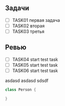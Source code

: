 ## Задачи

- [ ] TASK01 первая задача
- [ ] TASK02 вторая
- [ ] TASK03 третья

## Ревью

- [ ] TASK04 start test task
- [ ] TASK05 start test task
- [ ] TASK06 start test task

asdasd
asdasd
	sdsdf

```java
class Person {

}
```